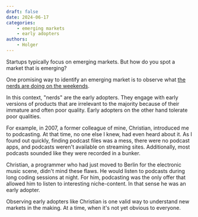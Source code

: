 ```yaml
---
draft: false
date: 2024-06-17
categories:
    - emerging markets
    - early adopters
authors:
    - Holger
---
```


Startups typically focus on emerging markets. But how do you spot a market that is emerging?

One promising way to identify an emerging market is to observe what [the nerds are doing on the weekends](https://cdixon.org/2013/03/02/what-the-smartest-people-do-on-the-weekend-is-what-everyone-else-will-do-during-the-week-in-ten-years).

In this context, "nerds" are the early adopters. They engage with early versions of products that are irrelevant to the majority because of their immature and often poor quality. Early adopters on the other hand tolerate poor qualities.

For example, in 2007, a former colleague of mine, Christian, introduced me to podcasting. At that time, no one else I knew, had even heard about it. As I found out quickly, finding podcast files was a mess, there were no podcast apps, and podcasts weren't available on streaming sites. Additionally, most podcasts sounded like they were recorded in a bunker.

Christian, a programmer who had just moved to Berlin for the electronic music scene, didn't mind these flaws. He would listen to podcasts during long coding sessions at night. For him, podcasting was the only offer that allowed him to listen to interesting niche-content. In that sense he was an early adopter. 

Observing early adopters like Christian is one valid way to understand new markets in the making. At a time, when it's not yet obvious to everyone.
